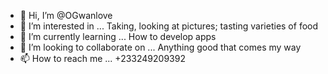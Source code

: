 - 👋 Hi, I’m @OGwanlove
- 👀 I’m interested in ... Taking, looking at pictures; tasting varieties of food 
- 🌱 I’m currently learning ... How to develop apps
- 💞️ I’m looking to collaborate on ... Anything good that comes my way
- 📫 How to reach me ... +233249209392

<!---
OGwanlove/OGwanlove is a ✨ special ✨ repository because its `README.md` (this file) appears on your GitHub profile.
You can click the Preview link to take a look at your changes.
--->
